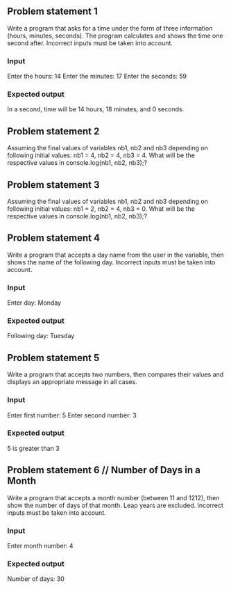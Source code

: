 ## Problem statement 1
Write a program that asks for a time under the form of three information (hours, minutes, seconds). 
The program calculates and shows the time one second after. Incorrect inputs must be taken into account.

### Input
Enter the hours: 14
Enter the minutes: 17
Enter the seconds: 59

### Expected output
In a second, time will be 14 hours, 18 minutes, and 0 seconds.

## Problem statement 2
Assuming the final values of variables nb1, nb2 and nb3 depending on following initial values: nb1 = 4, nb2 = 4, nb3 = 4.
What will be the respective values in console.log(nb1, nb2, nb3);?

## Problem statement 3
Assuming the final values of variables nb1, nb2 and nb3 depending on following initial values: nb1 = 2, nb2 = 4, nb3 = 0.
What will be the respective values in console.log(nb1, nb2, nb3);?

## Problem statement 4
Write a program that accepts a day name from the user in the variable, then shows the name of the following day. 
Incorrect inputs must be taken into account.

### Input
Enter day: Monday

### Expected output
Following day: Tuesday

## Problem statement 5
Write a program that accepts two numbers, then compares their values and displays an appropriate message in all cases.

### Input
Enter first number: 5
Enter second number: 3

### Expected output
5 is greater than 3

## Problem statement 6 // Number of Days in a Month
Write a program that accepts a month number (between 11 and 1212), then show the number of days of that month. 
Leap years are excluded. Incorrect inputs must be taken into account.

### Input
Enter month number: 4

### Expected output
Number of days: 30

